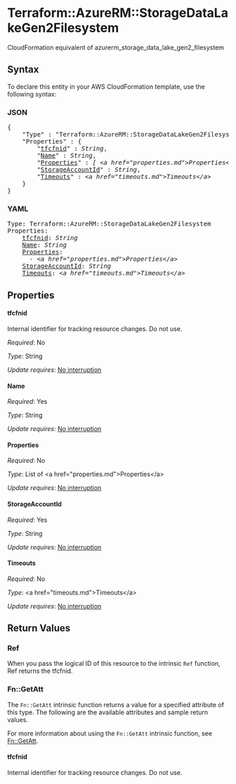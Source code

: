 # Terraform::AzureRM::StorageDataLakeGen2Filesystem

CloudFormation equivalent of azurerm_storage_data_lake_gen2_filesystem

## Syntax

To declare this entity in your AWS CloudFormation template, use the following syntax:

### JSON

<pre>
{
    "Type" : "Terraform::AzureRM::StorageDataLakeGen2Filesystem",
    "Properties" : {
        "<a href="#tfcfnid" title="tfcfnid">tfcfnid</a>" : <i>String</i>,
        "<a href="#name" title="Name">Name</a>" : <i>String</i>,
        "<a href="#properties" title="Properties">Properties</a>" : <i>[ &lt;a href=&#34;properties.md&#34;&gt;Properties&lt;/a&gt;, ... ]</i>,
        "<a href="#storageaccountid" title="StorageAccountId">StorageAccountId</a>" : <i>String</i>,
        "<a href="#timeouts" title="Timeouts">Timeouts</a>" : <i>&lt;a href=&#34;timeouts.md&#34;&gt;Timeouts&lt;/a&gt;</i>
    }
}
</pre>

### YAML

<pre>
Type: Terraform::AzureRM::StorageDataLakeGen2Filesystem
Properties:
    <a href="#tfcfnid" title="tfcfnid">tfcfnid</a>: <i>String</i>
    <a href="#name" title="Name">Name</a>: <i>String</i>
    <a href="#properties" title="Properties">Properties</a>: <i>
      - &lt;a href=&#34;properties.md&#34;&gt;Properties&lt;/a&gt;</i>
    <a href="#storageaccountid" title="StorageAccountId">StorageAccountId</a>: <i>String</i>
    <a href="#timeouts" title="Timeouts">Timeouts</a>: <i>&lt;a href=&#34;timeouts.md&#34;&gt;Timeouts&lt;/a&gt;</i>
</pre>

## Properties

#### tfcfnid

Internal identifier for tracking resource changes. Do not use.

_Required_: No

_Type_: String

_Update requires_: [No interruption](https://docs.aws.amazon.com/AWSCloudFormation/latest/UserGuide/using-cfn-updating-stacks-update-behaviors.html#update-no-interrupt)

#### Name

_Required_: Yes

_Type_: String

_Update requires_: [No interruption](https://docs.aws.amazon.com/AWSCloudFormation/latest/UserGuide/using-cfn-updating-stacks-update-behaviors.html#update-no-interrupt)

#### Properties

_Required_: No

_Type_: List of &lt;a href=&#34;properties.md&#34;&gt;Properties&lt;/a&gt;

_Update requires_: [No interruption](https://docs.aws.amazon.com/AWSCloudFormation/latest/UserGuide/using-cfn-updating-stacks-update-behaviors.html#update-no-interrupt)

#### StorageAccountId

_Required_: Yes

_Type_: String

_Update requires_: [No interruption](https://docs.aws.amazon.com/AWSCloudFormation/latest/UserGuide/using-cfn-updating-stacks-update-behaviors.html#update-no-interrupt)

#### Timeouts

_Required_: No

_Type_: &lt;a href=&#34;timeouts.md&#34;&gt;Timeouts&lt;/a&gt;

_Update requires_: [No interruption](https://docs.aws.amazon.com/AWSCloudFormation/latest/UserGuide/using-cfn-updating-stacks-update-behaviors.html#update-no-interrupt)

## Return Values

### Ref

When you pass the logical ID of this resource to the intrinsic `Ref` function, Ref returns the tfcfnid.

### Fn::GetAtt

The `Fn::GetAtt` intrinsic function returns a value for a specified attribute of this type. The following are the available attributes and sample return values.

For more information about using the `Fn::GetAtt` intrinsic function, see [Fn::GetAtt](https://docs.aws.amazon.com/AWSCloudFormation/latest/UserGuide/intrinsic-function-reference-getatt.html).

#### tfcfnid

Internal identifier for tracking resource changes. Do not use.

